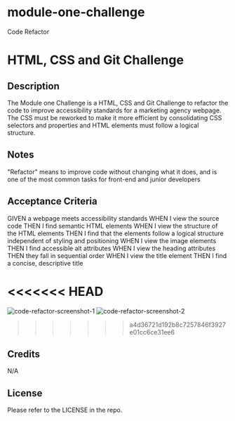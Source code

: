 # module-one-challenge
Code Refactor

# HTML, CSS and Git Challenge

## Description

The Module one Challenge is a HTML, CSS and Git Challenge to refactor the code to improve accessibility standards for a marketing agency webpage. The CSS must be reworked to make it more efficient by consolidating CSS selectors and properties and HTML elements must follow a logical structure. 

## Notes

"Refactor" means to improve code without changing what it does, and is one of the most common tasks for front-end and junior developers

## Acceptance Criteria

GIVEN a webpage meets accessibility standards
WHEN I view the source code
THEN I find semantic HTML elements
WHEN I view the structure of the HTML elements
THEN I find that the elements follow a logical structure independent of styling and positioning
WHEN I view the image elements
THEN I find accessible alt attributes
WHEN I view the heading attributes
THEN they fall in sequential order
WHEN I view the title element
THEN I find a concise, descriptive title

<<<<<<< HEAD
=======
![code-refactor-screenshot-1](https://user-images.githubusercontent.com/109199225/186551138-f24769f2-114e-44c7-835b-2f9d158c9022.png)
![code-refactor-screenshot-2](https://user-images.githubusercontent.com/109199225/186551188-635cbaaf-5f76-46f9-b54d-bef6a3b58e7d.png)

>>>>>>> a4d36721d192b8c7257846f3927e01cc6ce31ee6
## Credits

N/A

## License

Please refer to the LICENSE in the repo.
